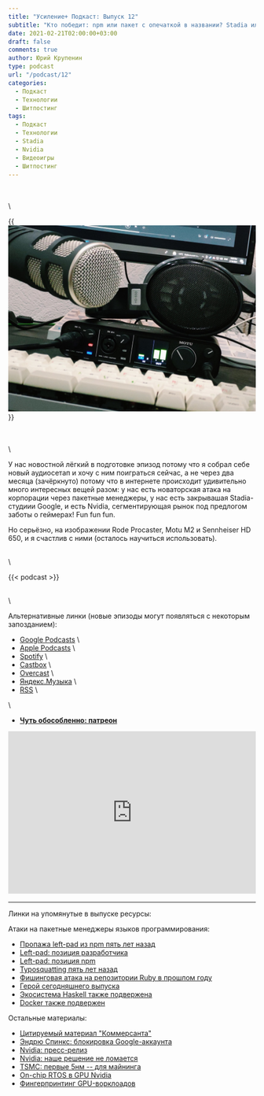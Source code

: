 ```yaml
---
title: "Усиление+ Подкаст: Выпуск 12"
subtitle: "Кто победит: npm или пакет с опечаткой в названии? Stadia или Terraria? Nvidia или геймеры? А? А? Заныл? Заныл, падло?"
date: 2021-02-21T02:00:00+03:00
draft: false
comments: true
author: Юрий Крупенин
type: podcast
url: "/podcast/12"
categories:
  - Подкаст
  - Технологии
  - Шитпостинг
tags:
  - Подкаст
  - Технологии
  - Stadia
  - Nvidia
  - Видеоигры
  - Шитпостинг
---
```


\
\
\

{{<img src="images/photo.jpg">}}

\
\
\

У нас новостной лёгкий в подготовке эпизод потому что я собрал себе новый аудиосетап и хочу с ним поиграться сейчас, а не через два месяца (зачёркнуто) потому что в интернете происходит удивительно много интересных вещей разом: у нас есть новаторская атака на корпорации через пакетные менеджеры, у нас есть закрывашая Stadia-студиии Google, и есть Nvidia, сегментирующая рынок под предлогом заботы о геймерах! Fun fun fun.

Но серьёзно, на изображении Rode Procaster, Motu M2 и Sennheiser HD 650, и я счастлив с ними (осталось научиться использовать).

\
\


{{< podcast >}}


\
\

Альтернативные линки (новые эпизоды могут появляться с некоторым запозданием):

* [Google Podcasts](https://podcasts.google.com/?feed=aHR0cDovL2ZlZWRzLnNvdW5kY2xvdWQuY29tL3VzZXJzL3NvdW5kY2xvdWQ6dXNlcnM6MjM0MzMyOTQvc291bmRzLnJzcw) \
* [Apple Podcasts](https://podcasts.apple.com/ru/podcast/%D1%83%D1%81%D0%B8%D0%BB%D0%B5%D0%BD%D0%B8%D0%B5-%D0%BF%D0%BE%D0%B4%D0%BA%D0%B0%D1%81%D1%82/id1487512789) \
* [Spotify](https://open.spotify.com/show/4dQbxnwJjsz4z9UdCVJR6H) \
* [Castbox](https://castbox.fm/channel/%D0%A3%D1%81%D0%B8%D0%BB%D0%B5%D0%BD%D0%B8%D0%B5%2B-%D0%9F%D0%BE%D0%B4%D0%BA%D0%B0%D1%81%D1%82-id2462850) \
* [Overcast](https://overcast.fm/itunes1487512789) \
* [Яндекс.Музыка](https://music.yandex.ru/album/9244822) \
* [RSS](https://anchor.fm/s/1079e220/podcast/rss) \

\

* [<b>Чуть обособленно: патреон</b>](https://patreon.com/usilenie)

<iframe src="https://yoomoney.ru/quickpay/shop-widget?writer=seller&targets=%D0%98%D0%BB%D0%B8%20%D0%B7%D0%B0%D0%BD%D0%B5%D1%81%D1%82%D0%B8%20%D0%BD%D0%B0%20%D0%BF%D0%B8%D0%B2%D0%BE%20(%D0%BA%D0%BE%D0%B3%D0%BE%20%D1%8F%20%D0%BE%D0%B1%D0%BC%D0%B0%D0%BD%D1%8B%D0%B2%D0%B0%D1%8E%2C%20%D0%BD%D0%B0%20%D0%B0%D1%83%D0%B4%D0%B8%D0%BE%D1%85%D0%BB%D0%B0%D0%BC)%20%D1%80%D0%B0%D0%B7%D0%BE%D0%B2%D0%BE&targets-hint=&default-sum=200&button-text=11&payment-type-choice=on&mobile-payment-type-choice=on&comment=on&hint=&successURL=&quickpay=shop&account=410016665247103" width="100%" height="330" frameborder="0" allowtransparency="true" scrolling="no"></iframe>


---

Линки на упомянутые в выпуске ресурсы:

Атаки на пакетные менеджеры языков программирования:

* [Пропажа left-pad из npm пять лет назад](https://www.theregister.com/2016/03/23/npm_left_pad_chaos/)
* [Left-pad: позиция разработчика](https://kodfabrik.com/journal/i-ve-just-liberated-my-modules)
* [Left-pad: позиция npm](https://blog.npmjs.org/post/141577284765/kik-left-pad-and-npm)
* [Typosquatting пять лет назад](https://incolumitas.com/2016/06/08/typosquatting-package-managers/)
* [Фишинговая атака на репозитории Ruby в прошлом году](https://arstechnica.com/information-technology/2020/04/725-bitcoin-stealing-apps-snuck-into-ruby-repository/)
* [Герой сегодняшнего выпуска](https://medium.com/@alex.birsan/dependency-confusion-4a5d60fec610)
* [Экосистема Haskell также подвержена](https://frasertweedale.github.io/blog-fp/posts/2021-02-12-haskell-dependency-confusion.html)
* [Docker также подвержен](https://twitter.com/vladimir_metnew/status/1359887996661694464)

Остальные материалы:

* [Цитируемый материал "Коммерсанта"](https://www.kommersant.ru/doc/4692079)
* [Эндрю Спинкс: блокировка Google-аккаунта](https://twitter.com/Demilogic/status/1358661840402845696?s=20)
* [Nvidia: пресс-релиз](https://blogs.nvidia.com/blog/2021/02/18/geforce-cmp/)
* [Nvidia: наше решение не ломается](https://www.pcgamer.com/nvidia-ethereum-mining-limiter-cannot-be-hacked/)
* [TSMC: первые 5нм -- для майнинга](https://wccftech.com/tsmc-producing-5nm-asics-for-both-bitmain-and-canaan-in-2020/)
* [On-chip RTOS в GPU Nvidia](https://hal.archives-ouvertes.fr/hal-00853849/document)
* [Фингерпринтинг GPU-ворклоадов](https://sc19.supercomputing.org/proceedings/src_poster/poster_files/spostg129s2-file2.pdf)